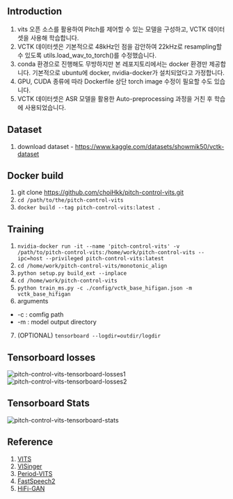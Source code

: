 ## Introduction
1. vits 오픈 소스를 활용하여 Pitch를 제어할 수 있는 모델을 구성하고, VCTK 데이터셋을 사용해 학습합니다.
2. VCTK 데이터셋은 기본적으로 48kHz인 점을 감안하여 22kHz로 resampling할 수 있도록 utils.load_wav_to_torch()를 수정했습니다.
3. conda 환경으로 진행해도 무방하지만 본 레포지토리에서는 docker 환경만 제공합니다. 기본적으로 ubuntu에 docker, nvidia-docker가 설치되었다고 가정합니다.
4. GPU, CUDA 종류에 따라 Dockerfile 상단 torch image 수정이 필요할 수도 있습니다.
5. VCTK 데이터셋은 ASR 모델을 활용한 Auto-preprocessing 과정을 거친 후 학습에 사용되었습니다.

## Dataset
1. download dataset - https://www.kaggle.com/datasets/showmik50/vctk-dataset

## Docker build
1. git clone https://github.com/choiHkk/pitch-control-vits.git
2. `cd /path/to/the/pitch-control-vits`
3. `docker build --tag pitch-control-vits:latest .`

## Training
1. `nvidia-docker run -it --name 'pitch-control-vits' -v /path/to/pitch-control-vits:/home/work/pitch-control-vits --ipc=host --privileged pitch-control-vits:latest`
2. `cd /home/work/pitch-control-vits/monotonic_align`
3. `python setup.py build_ext --inplace`
4. `cd /home/work/pitch-control-vits`
5. `python train_ms.py -c ./config/vctk_base_hifigan.json -m vctk_base_hifigan`
6. arguments
  * -c : comfig path
  * -m : model output directory
7. (OPTIONAL) `tensorboard --logdir=outdir/logdir`


## Tensorboard losses
![pitch-control-vits-tensorboard-losses1](https://user-images.githubusercontent.com/69423543/206712958-97789f1f-9cfc-47de-972a-eae930b91720.png)
![pitch-control-vits-tensorboard-losses2](https://user-images.githubusercontent.com/69423543/206713005-318e10cd-362a-4b61-ab46-d0ba834c688f.png)


## Tensorboard Stats
![pitch-control-vits-tensorboard-stats](https://user-images.githubusercontent.com/69423543/206713100-69667dac-3516-458e-a764-4e5f0dcacff3.png)


## Reference
1. [VITS](https://arxiv.org/abs/2106.06103)
2. [VISinger](https://arxiv.org/abs/2110.08813)
3. [Period-VITS](https://arxiv.org/abs/2210.15964)
4. [FastSpeech2](https://arxiv.org/abs/2006.04558)
5. [HiFi-GAN](https://arxiv.org/abs/2010.05646)
